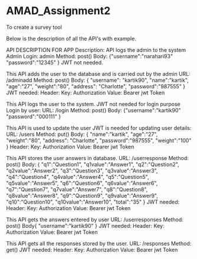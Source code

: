 # AMAD_Assignment2
To create a survey tool 
  
  
Below is the description of all the API's with example. 

API DESCRIPTION FOR APP
Description: API logs the admin to the system
Admin Login:
admin
Method: post()
Body:
{"username":"narahari93"
"password":"12345"
}
JWT not needed. 

This API adds the user to the database and is carried out by the admin
URL: /adminadd
Method: post()
Body:
{
    "username": "kartik90",
     "name":"kartik",
     "age":"27",
     "weight":"80",
     "address": "Charlotte",
     "password":"987555"
}
JWT needed:
Header:
Key: Authorization
Value: Bearer jwt Token

This API logs the user to the system.
JWT not needed for login purpose
Login by user:
URL: /login
Method: post()
Body:
{"username":"kartik90"
"password":"000111"
}

This API is used to update the user
JWT is needed for updating user details:
URL: /users
Method: put()
Body:
{ "name":"kartik",
     "age":"27",
     "weight":"80",
     "address": "Charlotte",
     "password":"987555",
"weight":"100"
	 }
Header:
Key: Authorization
Value: Bearer jwt Token




This API stores the user answers in database.
URL: /userresponse
Method: post()
Body:
{
"q1":"Question1",
"q1value":"Answer1",
"q2":"Question2",
"q2value":"Answer2",
"q3":"Question3",
"q3value":"Answer3",
"q4":"Question4",
"q4value":"Answer4",
"q5":"Question5",
"q5value":"Answer5",
"q6":"Question6",
"q6value":"Answer6",
"q7":"Question7",
"q7value":"Answer7",
"q8":"Question8",
"q8value":"Answer8",
"q9":"Question9",
"q9value":"Answer9",
"q10":"Question10",
"q10value":"Answer10",
"total":"35"
}
JWT needed:
Header:
Key: Authorization
Value: Bearer jwt Token


This API gets the answers entered by user
URL: /userresponses
Method: post()
Body{
"username":"kartik90"
}
JWT needed:
Header:
Key: Authorization
Value: Bearer jwt Token


This API gets all the responses stored by the user.
URL: /responses
Method: get()
JWT needed:
Header:
Key: Authorization
Value: Bearer jwt Token

